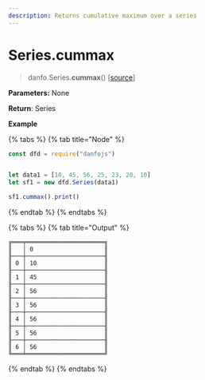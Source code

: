```yaml
---
description: Returns cumulative maximum over a series
---
```


# Series.cummax

> danfo.Series.**cummax**\(\)       \[[source](https://github.com/opensource9ja/danfojs/blob/master/danfojs/src/core/series.js#L825)\]

**Parameters:** None

**Return**: Series

**Example**

{% tabs %}
{% tab title="Node" %}
```javascript
const dfd = require("danfojs")


let data1 = [10, 45, 56, 25, 23, 20, 10]
let sf1 = new dfd.Series(data1)

sf1.cummax().print()
```
{% endtab %}
{% endtabs %}

{% tabs %}
{% tab title="Output" %}
```text
╔═══╤══════════════════════╗
║   │ 0                    ║
╟───┼──────────────────────╢
║ 0 │ 10                   ║
╟───┼──────────────────────╢
║ 1 │ 45                   ║
╟───┼──────────────────────╢
║ 2 │ 56                   ║
╟───┼──────────────────────╢
║ 3 │ 56                   ║
╟───┼──────────────────────╢
║ 4 │ 56                   ║
╟───┼──────────────────────╢
║ 5 │ 56                   ║
╟───┼──────────────────────╢
║ 6 │ 56                   ║
╚═══╧══════════════════════╝
```
{% endtab %}
{% endtabs %}

